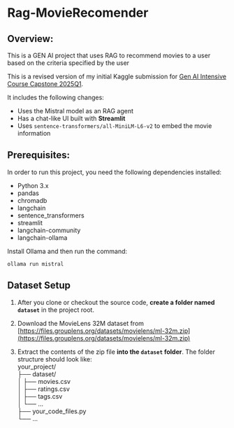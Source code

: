 # Rag-MovieRecomender

## **Overview**:
This is a GEN AI  project that uses RAG to recommend movies to a user based on the criteria specified by the user  

This is a revised version of my initial Kaggle submission for [Gen AI Intensive Course Capstone 2025Q1](https://www.kaggle.com/code/exal30/capgenai).  

It includes the following changes:  
- Uses the Mistral model as an RAG agent  
- Has a chat-like UI built with **Streamlit**  
- Uses `sentence-transformers/all-MiniLM-L6-v2` to embed the movie information

## **Prerequisites**:
In order to run this project, you need the following dependencies installed:

- Python 3.x  
- pandas  
- chromadb  
- langchain  
- sentence_transformers  
- streamlit  
- langchain-community  
- langchain-ollama  

Install Ollama and then run the command:

```
ollama run mistral
```
## Dataset Setup

1. After you clone or checkout the source code, **create a folder named `dataset`** in the project root.

2. Download the MovieLens 32M dataset from [https://files.grouplens.org/datasets/movielens/ml-32m.zip](https://files.grouplens.org/datasets/movielens/ml-32m.zip)

3. Extract the contents of the zip file **into the `dataset` folder**. The folder structure should look like:  
   your_project/  
├── dataset/  
│ ├── movies.csv  
│ ├── ratings.csv  
│ ├── tags.csv  
│ └── ...  
├── your_code_files.py  
└── ...  

